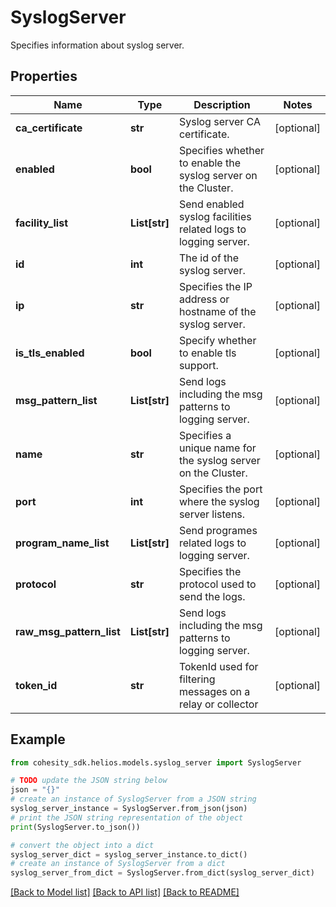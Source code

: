 # SyslogServer

Specifies information about syslog server.

## Properties

Name | Type | Description | Notes
------------ | ------------- | ------------- | -------------
**ca_certificate** | **str** | Syslog server CA certificate. | [optional] 
**enabled** | **bool** | Specifies whether to enable the syslog server on the Cluster. | [optional] 
**facility_list** | **List[str]** | Send enabled syslog facilities related logs to logging server. | [optional] 
**id** | **int** | The id of the syslog server. | [optional] 
**ip** | **str** | Specifies the IP address or hostname of the syslog server. | [optional] 
**is_tls_enabled** | **bool** | Specify whether to enable tls support. | [optional] 
**msg_pattern_list** | **List[str]** | Send logs including the msg patterns to logging server. | [optional] 
**name** | **str** | Specifies a unique name for the syslog server on the Cluster. | [optional] 
**port** | **int** | Specifies the port where the syslog server listens. | [optional] 
**program_name_list** | **List[str]** | Send programes related logs to logging server. | [optional] 
**protocol** | **str** | Specifies the protocol used to send the logs. | [optional] 
**raw_msg_pattern_list** | **List[str]** | Send logs including the msg patterns to logging server. | [optional] 
**token_id** | **str** | TokenId used for filtering messages on a relay or collector | [optional] 

## Example

```python
from cohesity_sdk.helios.models.syslog_server import SyslogServer

# TODO update the JSON string below
json = "{}"
# create an instance of SyslogServer from a JSON string
syslog_server_instance = SyslogServer.from_json(json)
# print the JSON string representation of the object
print(SyslogServer.to_json())

# convert the object into a dict
syslog_server_dict = syslog_server_instance.to_dict()
# create an instance of SyslogServer from a dict
syslog_server_from_dict = SyslogServer.from_dict(syslog_server_dict)
```
[[Back to Model list]](../README.md#documentation-for-models) [[Back to API list]](../README.md#documentation-for-api-endpoints) [[Back to README]](../README.md)


